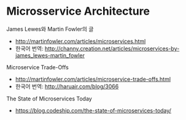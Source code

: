 # Microsservice Architecture

James Lewes와 Martin Fowler의 글
- http://martinfowler.com/articles/microservices.html
- 한국어 번역: http://channy.creation.net/articles/microservices-by-james_lewes-martin_fowler

Microservice Trade-Offs
- http://martinfowler.com/articles/microservice-trade-offs.html
- 한국어 번역: http://haruair.com/blog/3066

The State of Microservices Today
- https://blog.codeship.com/the-state-of-microservices-today/
